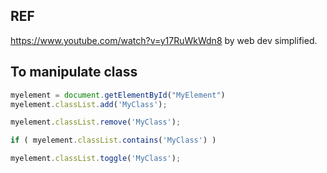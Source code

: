 ## REF
https://www.youtube.com/watch?v=y17RuWkWdn8 by web dev simplified.

## To manipulate class
```JavaScript
myelement = document.getElementById("MyElement")
myelement.classList.add('MyClass');

myelement.classList.remove('MyClass');

if ( myelement.classList.contains('MyClass') )

myelement.classList.toggle('MyClass');
```